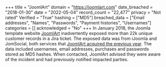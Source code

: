 +++
title = "JoomlArt"
domain = "https://joomlart.com"
date_breached = "2018-01-30"
date = "2022-05-04"
record_count = "22,477"
privacy = "Not rated"
Verified = "True"
hashing = ["MD5"]
breached_data = ["Email addresses", "Names", "Passwords", "Payment histories", "Usernames"]
categories = []
acknowledged = "No"
+++
In January 2018, the Joomla template website <a href="https://www.joomlart.com/" target="_blank" rel="noopener">JoomlArt</a> inadvertently exposed more than 22k unique customer records in a Jira ticket. The exposed data was from iJoomla and JomSocial, both services that <a href="https://www.joomlart.com/blog/joomlart-acquires-ijoomla-and-jomsocial" target="_blank" rel="noopener">JoomlArt acquired the previous year</a>. The data included usernames, email addresses, purchases and passwords stored as MD5 hashes. When contacted, JoomlArt advised they were aware of the incident and had previously notified impacted parties.
